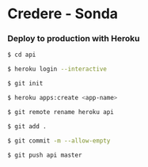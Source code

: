 # Credere - Sonda #

### Deploy to production with Heroku ###

```bash
$ cd api

$ heroku login --interactive

$ git init

$ heroku apps:create <app-name>

$ git remote rename heroku api

$ git add .

$ git commit -m --allow-empty

$ git push api master
